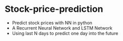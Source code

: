 # Stock-price-prediction

- Predict stock prices with NN in python
- A Recurrent Neural Network and LSTM Network
- Using last N days to predict one day into the future
